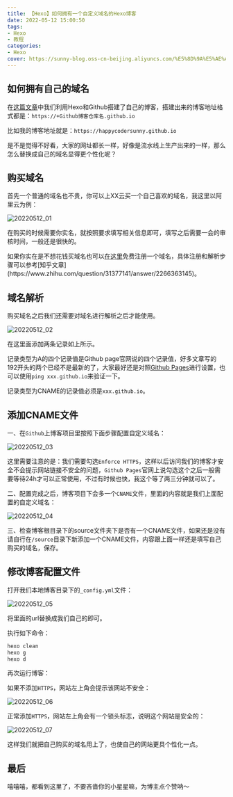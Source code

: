 ```yaml
---
title: 【Hexo】如何拥有一个自定义域名的Hexo博客
date: 2022-05-12 15:00:50
tags: 
- Hexo
- 教程
categories:
- Hexo
cover: https://sunny-blog.oss-cn-beijing.aliyuncs.com/%E5%8D%9A%E5%AE%A2%E5%B0%81%E9%9D%A2%E5%9B%BE%E6%96%87%E4%BB%B6/cover3.jpg
---
```


## 如何拥有自己的域名

在[这篇文章](https://happycodersunny.github.io/2022/05/09/%E3%80%90Hexo%E3%80%91Mac%20OS%E4%B8%8A%E4%BD%BF%E7%94%A8Hexo%20+%20Github%E6%90%AD%E5%BB%BA%E5%8D%9A%E5%AE%A2%E6%95%99%E7%A8%8B/)中我们利用Hexo和Github搭建了自己的博客，搭建出来的博客地址格式都是：`https://+Github博客仓库名.github.io `

比如我的博客地址就是：`https://happycodersunny.github.io`

是不是觉得不好看，大家的网址都长一样，好像是流水线上生产出来的一样，那么怎么替换成自己的域名显得更个性化呢？

## 购买域名

首先一个普通的域名也不贵，你可以上XX云买一个自己喜欢的域名，我这里以阿里云为例：

![20220512_01](https://sunny-blog.oss-cn-beijing.aliyuncs.com/20220512/20220512_01.png)

在购买的时候需要你实名，就按照要求填写相关信息即可，填写之后需要一会的审核时间，一般还是很快的。

如果你实在是不想花钱买域名也可以[在这里]([http://freenom.com](https://link.zhihu.com/?target=http%3A//freenom.com/))免费注册一个域名，具体注册和解析步骤可以参考[知乎文章](https://www.zhihu.com/question/31377141/answer/2266363145)。

## 域名解析

购买域名之后我们还需要对域名进行解析之后才能使用。

![20220512_02](https://sunny-blog.oss-cn-beijing.aliyuncs.com/20220512/20220512_02.png)

在这里面添加两条记录如上所示。

记录类型为A的四个记录值是Github page官网说的四个记录值，好多文章写的192开头的两个已经不是最新的了，大家最好还是对照[Github Pages](https://docs.github.com/en/pages/configuring-a-custom-domain-for-your-github-pages-site/managing-a-custom-domain-for-your-github-pages-site)进行设置，也可以使用`ping xxx.github.io`来验证一下。

记录类型为CNAME的记录值必须是`xxx.github.io`。

## 添加CNAME文件

一、在`Github`上博客项目里按照下面步骤配置自定义域名：

![20220512_03](https://sunny-blog.oss-cn-beijing.aliyuncs.com/20220512/20220512_03.png)

这里需要注意的是：我们需要勾选`Enforce HTTPS`，这样以后访问我们的博客才安全不会提示网站链接不安全的问题，`Github Pages`官网上说勾选这个之后一般需要等待24h才可以正常使用，不过有时候也快，我这个等了两三分钟就可以了。

二、配置完成之后，博客项目下会多一个`CNAME`文件，里面的内容就是我们上面配置的自定义域名：

![20220512_04](https://sunny-blog.oss-cn-beijing.aliyuncs.com/20220512/20220512_04.png)

三、检查博客根目录下的source文件夹下是否有一个CNAME文件，如果还是没有请自行在`/source`目录下新添加一个CNAME文件，内容跟上面一样还是填写自己购买的域名，保存。

## 修改博客配置文件

打开我们本地博客目录下的`_config.yml`文件：

![20220512_05](https://sunny-blog.oss-cn-beijing.aliyuncs.com/20220512/20220512_05.png)

将里面的url替换成我们自己的即可。

执行如下命令：

```bash
hexo clean
hexo g
hexo d
```

再次运行博客：

如果不添加`HTTPS`，网站左上角会提示该网站不安全：

![20220512_06](https://sunny-blog.oss-cn-beijing.aliyuncs.com/20220512/20220512_06.png)

正常添加`HTTPS`，网站左上角会有一个锁头标志，说明这个网站是安全的：

![20220512_07](https://sunny-blog.oss-cn-beijing.aliyuncs.com/20220512/20220512_07.png)

这样我们就把自己购买的域名用上了，也使自己的网站更具个性化一点。



## 最后

嘻嘻嘻，都看到这里了，不要吝啬你的小星星嘛，为博主点个赞呐～





















